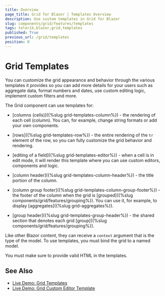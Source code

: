 ```yaml
---
title: Overview
page_title: Grid for Blazor | Templates Overview
description: Use custom templates in Grid for Blazor
slug: components/grid/features/templates
tags: telerik,blazor,grid,templates
published: True
previous_url: /grid/templates
position: 0
---
```


# Grid Templates

You can customize the grid appearance and behavior through the various templates it provides so you can add more details for your users such as aggregate data, format numbers and dates, use custom editing logic, implement custom filters and more.

The Grid component can use templates for: 

* [columns (cells)]({%slug grid-templates-column%}) - the rendering of each cell (column). You can, for example, change string formats or add your own components.

* [rows]({%slug grid-templates-row%}) - the entire rendering of the `tr` element of the row, so you can fully customize the grid behavior and rendering.

* [editing of a field]({%slug grid-templates-editor%}) - when a cell is in edit mode, it will render this template where you can use custom editors, components and logic.

* [column header]({%slug grid-templates-column-header%}) - the title portion of the column.

* [column group footer]({%slug grid-templates-column-group-footer%}) - the footer of the column when the grid is [grouped]({%slug components/grid/features/grouping%}). You can use it, for example, to display [aggregates]({%slug grid-aggregates%}).

* [group header]({%slug grid-templates-group-header%}) - the shared section that denotes each grid [group]({%slug components/grid/features/grouping%}).


Like other Blazor content, they can receive a `context` argument that is the type of the model. To use templates, you must bind the grid to a named model.

You must make sure to provide valid HTML in the templates.

## See Also

 * [Live Demo: Grid Templates](https://demos.telerik.com/blazor-ui/grid/templates)
 * [Live Demo: Grid Custom Editor Template](https://demos.telerik.com/blazor-ui/grid/customeditor)

